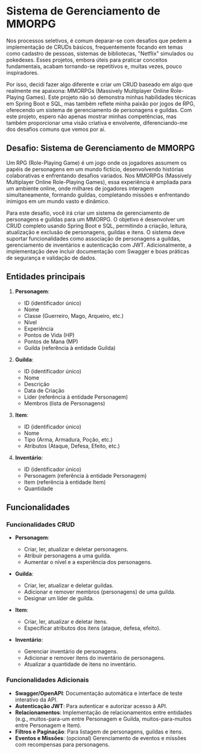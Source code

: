# Sistema de Gerenciamento de MMORPG

Nos processos seletivos, é comum deparar-se com desafios que pedem a implementação de CRUDs básicos, frequentemente focando em temas como cadastro de pessoas, sistemas de bibliotecas, "Netflix" simulados ou pokedexes. Esses projetos, embora úteis para praticar conceitos fundamentais, acabam tornando-se repetitivos e, muitas vezes, pouco inspiradores.

Por isso, decidi fazer algo diferente e criar um CRUD baseado em algo que realmente me apaixona: MMORPGs (Massively Multiplayer Online Role-Playing Games). Este projeto não só demonstra minhas habilidades técnicas em Spring Boot e SQL, mas também reflete minha paixão por jogos de RPG, oferecendo um sistema de gerenciamento de personagens e guildas. Com este projeto, espero não apenas mostrar minhas competências, mas também proporcionar uma visão criativa e envolvente, diferenciando-me dos desafios comuns que vemos por aí.

## Desafio: Sistema de Gerenciamento de MMORPG

Um RPG (Role-Playing Game) é um jogo onde os jogadores assumem os papéis de personagens em um mundo fictício, desenvolvendo histórias colaborativas e enfrentando desafios variados. Nos MMORPGs (Massively Multiplayer Online Role-Playing Games), essa experiência é ampliada para um ambiente online, onde milhares de jogadores interagem simultaneamente, formando guildas, completando missões e enfrentando inimigos em um mundo vasto e dinâmico.

Para este desafio, você irá criar um sistema de gerenciamento de personagens e guildas para um MMORPG. O objetivo é desenvolver um CRUD completo usando Spring Boot e SQL, permitindo a criação, leitura, atualização e exclusão de personagens, guildas e itens. O sistema deve suportar funcionalidades como associação de personagens a guildas, gerenciamento de inventários e autenticação com JWT. Adicionalmente, a implementação deve incluir documentação com Swagger e boas práticas de segurança e validação de dados.

## Entidades principais

1. **Personagem**:
    - ID (identificador único)
    - Nome
    - Classe (Guerreiro, Mago, Arqueiro, etc.)
    - Nível
    - Experiência
    - Pontos de Vida (HP)
    - Pontos de Mana (MP)
    - Guilda (referência à entidade Guilda)

2. **Guilda**:
    - ID (identificador único)
    - Nome
    - Descrição
    - Data de Criação
    - Líder (referência à entidade Personagem)
    - Membros (lista de Personagens)

3. **Item**:
    - ID (identificador único)
    - Nome
    - Tipo (Arma, Armadura, Poção, etc.)
    - Atributos (Ataque, Defesa, Efeito, etc.)

4. **Inventário**:
    - ID (identificador único)
    - Personagem (referência à entidade Personagem)
    - Item (referência à entidade Item)
    - Quantidade

## Funcionalidades

### Funcionalidades CRUD

- **Personagem**:
    - Criar, ler, atualizar e deletar personagens.
    - Atribuir personagens a uma guilda.
    - Aumentar o nível e a experiência dos personagens.

- **Guilda**:
    - Criar, ler, atualizar e deletar guildas.
    - Adicionar e remover membros (personagens) de uma guilda.
    - Designar um líder de guilda.

- **Item**:
    - Criar, ler, atualizar e deletar itens.
    - Especificar atributos dos itens (ataque, defesa, efeito).

- **Inventário**:
    - Gerenciar inventário de personagens.
    - Adicionar e remover itens do inventário de personagens.
    - Atualizar a quantidade de itens no inventário.

### Funcionalidades Adicionais

- **Swagger/OpenAPI**: Documentação automática e interface de teste interativo da API.
- **Autenticação JWT**: Para autenticar e autorizar acesso à API.
- **Relacionamentos**: Implementação de relacionamentos entre entidades (e.g., muitos-para-um entre Personagem e Guilda, muitos-para-muitos entre Personagem e Item).
- **Filtros e Paginação**: Para listagem de personagens, guildas e itens.
- **Eventos e Missões**: (opcional) Gerenciamento de eventos e missões com recompensas para personagens.
